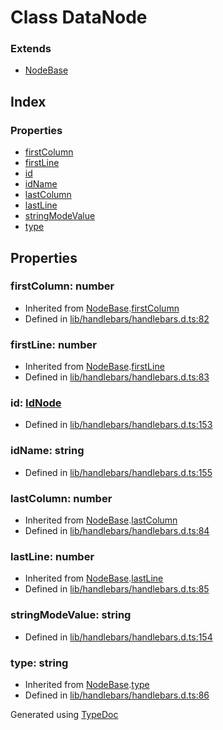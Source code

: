 # Class DataNode


### Extends
* [NodeBase](hbs.ast.nodebase.md)

## Index

### Properties
* [firstColumn](hbs.ast.datanode.md#firstcolumn)
* [firstLine](hbs.ast.datanode.md#firstline)
* [id](hbs.ast.datanode.md#id)
* [idName](hbs.ast.datanode.md#idname)
* [lastColumn](hbs.ast.datanode.md#lastcolumn)
* [lastLine](hbs.ast.datanode.md#lastline)
* [stringModeValue](hbs.ast.datanode.md#stringmodevalue)
* [type](hbs.ast.datanode.md#type)

## Properties

### firstColumn: number

* Inherited from [NodeBase](hbs.ast.nodebase.md).[firstColumn](hbs.ast.nodebase.md#firstcolumn)
* Defined in [lib/handlebars/handlebars.d.ts:82](https://github.com/kimamula/typedoc/blob/HEAD/src/lib/handlebars/handlebars.d.ts#L82)


### firstLine: number

* Inherited from [NodeBase](hbs.ast.nodebase.md).[firstLine](hbs.ast.nodebase.md#firstline)
* Defined in [lib/handlebars/handlebars.d.ts:83](https://github.com/kimamula/typedoc/blob/HEAD/src/lib/handlebars/handlebars.d.ts#L83)


### id: [IdNode](hbs.ast.idnode.md)

* Defined in [lib/handlebars/handlebars.d.ts:153](https://github.com/kimamula/typedoc/blob/HEAD/src/lib/handlebars/handlebars.d.ts#L153)


### idName: string

* Defined in [lib/handlebars/handlebars.d.ts:155](https://github.com/kimamula/typedoc/blob/HEAD/src/lib/handlebars/handlebars.d.ts#L155)


### lastColumn: number

* Inherited from [NodeBase](hbs.ast.nodebase.md).[lastColumn](hbs.ast.nodebase.md#lastcolumn)
* Defined in [lib/handlebars/handlebars.d.ts:84](https://github.com/kimamula/typedoc/blob/HEAD/src/lib/handlebars/handlebars.d.ts#L84)


### lastLine: number

* Inherited from [NodeBase](hbs.ast.nodebase.md).[lastLine](hbs.ast.nodebase.md#lastline)
* Defined in [lib/handlebars/handlebars.d.ts:85](https://github.com/kimamula/typedoc/blob/HEAD/src/lib/handlebars/handlebars.d.ts#L85)


### stringModeValue: string

* Defined in [lib/handlebars/handlebars.d.ts:154](https://github.com/kimamula/typedoc/blob/HEAD/src/lib/handlebars/handlebars.d.ts#L154)


### type: string

* Inherited from [NodeBase](hbs.ast.nodebase.md).[type](hbs.ast.nodebase.md#type)
* Defined in [lib/handlebars/handlebars.d.ts:86](https://github.com/kimamula/typedoc/blob/HEAD/src/lib/handlebars/handlebars.d.ts#L86)



Generated using [TypeDoc](http://typedoc.io)
